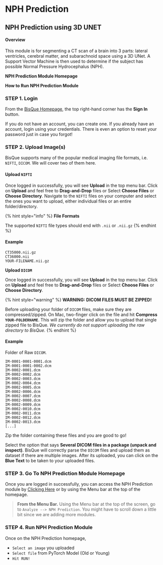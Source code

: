 # NPH Prediction

## NPH Prediction using 3D UNET

#### Overview

This module is for segmenting a CT scan of a brain into 3 parts: lateral ventricles, cerebral matter, and subarachnoid space using a 3D UNet. A Support Vector Machine is then used to determine if the subject has possible Normal Pressure Hydrocephalus (NPH).

**NPH Prediction Module Homepage**

**How to Run NPH Prediction Module**

### STEP 1. Login

From the [BisQue Homepage](https://bisque.ece.ucsb.edu/), the top right-hand corner has the **Sign In** button.

If you do not have an account, you can create one. If you already have an account, login using your credentials. There is even an option to reset your password just in case you forgot!

### STEP 2. Upload Image(s)

BisQue supports many of the popular medical imaging file formats, i.e. `NIFTI`, `DICOM`. We will cover two of them here.

#### **Upload `NIFTI`**

Once logged in successfully, you will see **Upload** in the top menu bar. Click on **Upload** and feel free to **Drag-and-Drop** files or Select **Choose Files** or **Choose Directory**. Navigate to the `NIFTI` files on your computer and select the ones you want to upload, either individual files or an entire folder/directory.

{% hint style="info" %}
**File Formats**

The supported `NIFTI` file types should end with `.nii` or `.nii.gz`
{% endhint %}

#### Example

```
CT35000.nii.gz
CT36000.nii
YOUR-FILENAME.nii.gz
```

**Upload `DICOM`**

Once logged in successfully, you will see **Upload** in the top menu bar. Click on **Upload** and feel free to **Drag-and-Drop** files or Select **Choose Files** or **Choose Directory**.

{% hint style="warning" %}
**WARNING: DICOM FILES MUST BE ZIPPED!**&#x20;

Before uploading your folder of `DICOM` files, make sure they are compressed/zipped. On Mac, two-finger click on the file and hit **Compress `YOUR-FOLDERNAME`**. This will zip the folder and allow you to upload that single zipped file to BisQue. _We currently do not support uploading the raw directory to BisQue._
{% endhint %}

#### Example

Folder of Raw `DICOM`.

```
IM-0001-0001-0001.dcm
IM-0001-0001-0002.dcm
IM-0002-0001.dcm
IM-0002-0002.dcm
IM-0002-0003.dcm
IM-0002-0004.dcm
IM-0002-0005.dcm
IM-0002-0006.dcm
IM-0002-0007.dcm
IM-0002-0008.dcm
IM-0002-0009.dcm
IM-0002-0010.dcm
IM-0002-0011.dcm
IM-0002-0012.dcm
IM-0002-0013.dcm
[...]
```

Zip the folder containing these files and you are good to go!

Select the option that says **Several DICOM files in a package (unpack and inspect)**. BisQue will correctly parse the `DICOM` files and upload them as dataset if there are multiple images. After its uploaded, you can click on the **Blue Text** to be taken to your uploaded files.

### STEP 3. Go To NPH Prediction Module Homepage

Once you are logged in successfully, you can access the NPH Prediction module by [Clicking Here](https://bisque.ece.ucsb.edu/module\_service/nphprediction/?wpublic=1) or by using the Menu bar at the top of the homepage.

> **From the Menu Bar.** Using the Menu bar at the top of the screen, go to `Analyze --> NPH Prediction`. You might have to scroll down a little bit since we are adding more modules.

### STEP 4. Run NPH Prediction Module

Once on the NPH Prediction homepage,

* `Select an image` you uploaded
* `Select file` from PyTorch Model (Old or Young)
* `Hit RUN!`
